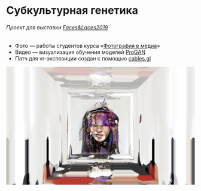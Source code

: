 # Субкультурная генетика
###### Проект для выставки [Faces&Laces2019](https://2019.faceslaces.com)
- Фото — работы студентов курса «[Фотография в медиа](https://www.instagram.com/photo_in_media)»
- Видео — визуализация обучения моделей [ProGAN](https://github.com/tkarras/progressive_growing_of_gans)
- Патч для vr-экспозиции создан с помощью [cables.gl](https://cables.gl/)
 
[![screenshoot](./screenshoot.png)](https://github.com/mevius6/subcultural-genetics)
